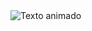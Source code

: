 <img src="https://readme-typing-svg.demolab.com/?font=Iosevka&size=16&pause=1000&color=9D7CD8&center=true&vCenter=true&width=435&lines=AAmante%20del%20hacking%20web%20y%20entusiasta%20del%20pentesting" alt="Texto animado" class="titulo">







